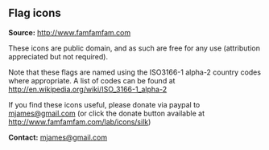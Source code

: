## Flag icons

**Source:** http://www.famfamfam.com

These icons are public domain, and as such are free for any use (attribution appreciated but not required).

Note that these flags are named using the ISO3166-1 alpha-2 country codes where appropriate. A list of codes can be found at http://en.wikipedia.org/wiki/ISO_3166-1_alpha-2

If you find these icons useful, please donate via paypal to mjames@gmail.com (or click the donate button available at http://www.famfamfam.com/lab/icons/silk)

**Contact:** mjames@gmail.com